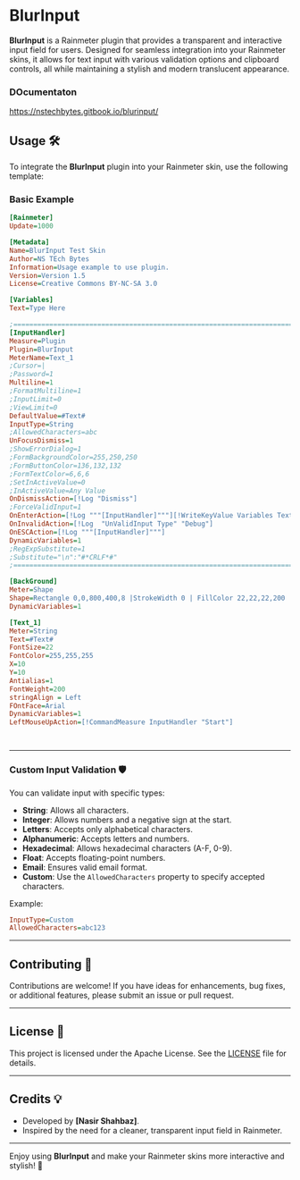 # BlurInput

**BlurInput** is a Rainmeter plugin that provides a transparent and interactive input field for users. Designed for seamless integration into your Rainmeter skins, it allows for text input with various validation options and clipboard controls, all while maintaining a stylish and modern translucent appearance.

 ### DOcumentaton
 https://nstechbytes.gitbook.io/blurinput/

## Usage 🛠️

To integrate the **BlurInput** plugin into your Rainmeter skin, use the following template:

### Basic Example

```ini
[Rainmeter]
Update=1000

[Metadata]
Name=BlurInput Test Skin
Author=NS TEch Bytes
Information=Usage example to use plugin.
Version=Version 1.5
License=Creative Commons BY-NC-SA 3.0

[Variables]
Text=Type Here

;===================================================================================================================;
[InputHandler]
Measure=Plugin
Plugin=BlurInput
MeterName=Text_1
;Cursor=|
;Password=1   
Multiline=1 
;FormatMultiline=1
;InputLimit=0   
;ViewLimit=0   
DefaultValue=#Text#
InputType=String
;AllowedCharacters=abc
UnFocusDismiss=1
;ShowErrorDialog=1
;FormBackgroundColor=255,250,250
;FormButtonColor=136,132,132
;FormTextColor=6,6,6
;SetInActiveValue=0
;InActiveValue=Any Value
OnDismissAction=[!Log "Dismiss"]
;ForceValidInput=1
OnEnterAction=[!Log """[InputHandler]"""][!WriteKeyValue Variables Text """[InputHandler]"""]
OnInvalidAction=[!Log  "UnValidInput Type" "Debug"]
OnESCAction=[!Log """[InputHandler]"""]
DynamicVariables=1
;RegExpSubstitute=1
;Substitute="\n":"#*CRLF*#"
;===================================================================================================================;

[BackGround]
Meter=Shape 
Shape=Rectangle 0,0,800,400,8 |StrokeWidth 0 | FillColor 22,22,22,200
DynamicVariables=1

[Text_1]
Meter=String
Text=#Text#
FontSize=22
FontColor=255,255,255
X=10
Y=10
Antialias=1
FontWeight=200
stringAlign = Left
FOntFace=Arial
DynamicVariables=1
LeftMouseUpAction=[!CommandMeasure InputHandler "Start"]




```

---



### Custom Input Validation 🛡️

You can validate input with specific types:

- **String**: Allows all characters.
- **Integer**: Allows numbers and a negative sign at the start.
- **Letters**: Accepts only alphabetical characters.
- **Alphanumeric**: Accepts letters and numbers.
- **Hexadecimal**: Allows hexadecimal characters (A-F, 0-9).
- **Float**: Accepts floating-point numbers.
- **Email**: Ensures valid email format.
- **Custom**: Use the `AllowedCharacters` property to specify accepted characters.

Example:

```ini
InputType=Custom
AllowedCharacters=abc123
```

---





## Contributing 🤝

Contributions are welcome! If you have ideas for enhancements, bug fixes, or additional features, please submit an issue or pull request.

---

## License 📄

This project is licensed under the Apache License. See the [LICENSE](LICENSE) file for details.

---

## Credits 💡

- Developed by **[Nasir Shahbaz]**.
- Inspired by the need for a cleaner, transparent input field in Rainmeter.

---

Enjoy using **BlurInput** and make your Rainmeter skins more interactive and stylish! 🎨
